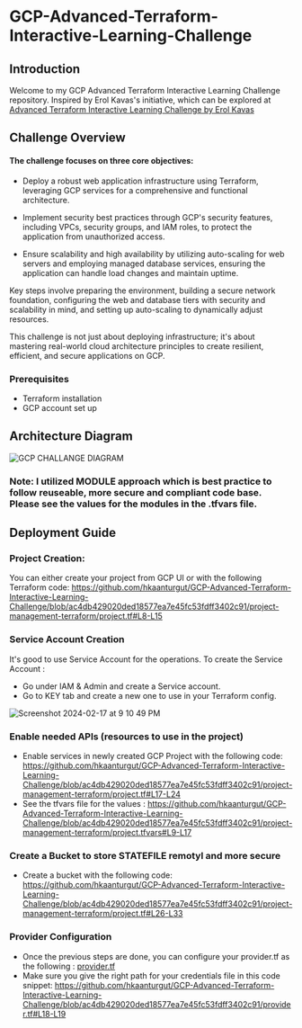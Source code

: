 # GCP-Advanced-Terraform-Interactive-Learning-Challenge


## Introduction
Welcome to my GCP Advanced Terraform Interactive Learning Challenge repository. Inspired by Erol Kavas's initiative, which can be explored at <a href="https://www.linkedin.com/pulse/advanced-terraform-interactive-learning-challenge-erol-kavas-aujxc/?trackingId=87jgxLkuTk%2BTJ0t7uL4O0g%3D%3D" target="_blank">Advanced Terraform Interactive Learning Challenge by Erol Kavas</a> 

## Challenge Overview
#### The challenge focuses on three core objectives:

- Deploy a robust web application infrastructure using Terraform, leveraging GCP services for a comprehensive and functional architecture.
  
- Implement security best practices through GCP's security features, including VPCs, security groups, and IAM roles, to protect the application from unauthorized access.
  
- Ensure scalability and high availability by utilizing auto-scaling for web servers and employing managed database services, ensuring the application can handle load changes and maintain uptime.
  
Key steps involve preparing the environment, building a secure network foundation, configuring the web and database tiers with security and scalability in mind, and setting up auto-scaling to dynamically adjust resources.

This challenge is not just about deploying infrastructure; it's about mastering real-world cloud architecture principles to create resilient, efficient, and secure applications on GCP.

### Prerequisites
- Terraform installation
- GCP account set up

## Architecture Diagram
![GCP CHALLANGE DIAGRAM](https://github.com/hkaanturgut/GCP-Advanced-Terraform-Interactive-Learning-Challenge/assets/113396342/de1c3716-dae5-4f26-b221-e40b9a1b0a5e)

### Note: I utilized MODULE approach which is best practice to follow reuseable, more secure and compliant code base. Please see the values for the modules in the .tfvars file.

## Deployment Guide

### Project Creation: 
You can either create your project from GCP UI or with the following Terraform code:
https://github.com/hkaanturgut/GCP-Advanced-Terraform-Interactive-Learning-Challenge/blob/ac4db429020ded18577ea7e45fc53fdff3402c91/project-management-terraform/project.tf#L8-L15

### Service Account Creation
It's good to use Service Account for the operations. To create the Service Account :
- Go under IAM & Admin and create a Service account.
- Go to KEY tab and create a new one to use in your Terraform config.
  
 ![Screenshot 2024-02-17 at 9 10 49 PM](https://github.com/hkaanturgut/GCP-Advanced-Terraform-Interactive-Learning-Challenge/assets/113396342/b542102d-c149-4c21-a405-64d3937f862e)

### Enable needed APIs (resources to use in the project)
-  Enable services in newly created GCP Project with the following code:
  https://github.com/hkaanturgut/GCP-Advanced-Terraform-Interactive-Learning-Challenge/blob/ac4db429020ded18577ea7e45fc53fdff3402c91/project-management-terraform/project.tf#L17-L24
- See the tfvars file for the values : https://github.com/hkaanturgut/GCP-Advanced-Terraform-Interactive-Learning-Challenge/blob/ac4db429020ded18577ea7e45fc53fdff3402c91/project-management-terraform/project.tfvars#L9-L17

### Create a Bucket to store STATEFILE remotyl and more secure
- Create a bucket with the following code:
  https://github.com/hkaanturgut/GCP-Advanced-Terraform-Interactive-Learning-Challenge/blob/ac4db429020ded18577ea7e45fc53fdff3402c91/project-management-terraform/project.tf#L26-L33

### Provider Configuration
- Once the previous steps are done, you can configure your provider.tf as the following :  <a href="https://github.com/hkaanturgut/GCP-Advanced-Terraform-Interactive-Learning-Challenge/blob/main/provider.tf" target="_blank">provider.tf</a>
- Make sure you give the right path for your credentials file in this code snippet:
  https://github.com/hkaanturgut/GCP-Advanced-Terraform-Interactive-Learning-Challenge/blob/ac4db429020ded18577ea7e45fc53fdff3402c91/provider.tf#L18-L19
